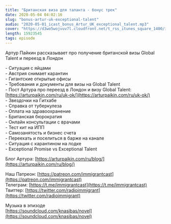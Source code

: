 ```yaml
---
title: "Британская виза для таланта - бонус трек"
date: 2020-05-04 04:02:16
slug: "bonus-artur-uk-exceptional-talent"
audio: "2020-05-01_icast_bonus_Artur_UK_exceptional_talent.mp3"
cover: "https://d3wo5wojvuv7l.cloudfront.net/t_rss_itunes_square_1400/images.spreaker.com/original/54ff3fb3fdc53c8d2ff7b8af812a8518.jpg"
length: 15923545
tags: episode
---
```

Артур Пайкин рассказывает про получение британской визы Global Talent и переезд в Лондон  
  
\- Ситуация с яйцами  
\- Австрия снимает карантин  
\- Гигантские открытые офисы  
\- Требования и документы для визы на Global Talent  
\- Пост Артура про переезд в Лондон и визу Global Talent: [https://arturpaikin.com/ru/uk-ok/](https://arturpaikin.com/ru/uk-ok/)  
\- Звездочки на Гитхабе  
\- Справка от туберкулеза  
\- Оплата на здравоохранение  
\- Британская бюрократия  
\- Онлайн консультации с врачами  
\- Тест кит на ИПП  
\- Самозанятость и бизнес счета  
\- Переехать и поселиться в барже на канале  
\- Ситуация с карантином на лодке  
\- Exceptional Promise vs Exceptional Talent  
  
Блог Артура: [https://arturpaikin.com/ru/blog/](https://arturpaikin.com/ru/blog/)  
  
Наш Патреон: [https://patreon.com/immigrantcast](https://patreon.com/immigrantcast)  
Телеграм: [https://t.me/immigrantcast](https://t.me/immigrantcast)  
Твиттер: [https://twitter.com/radioimmigrant](https://twitter.com/radioimmigrant)  
  
Музыка в эпизоде  
[https://soundcloud.com/knasibas/novel](https://soundcloud.com/knasibas/novel)
